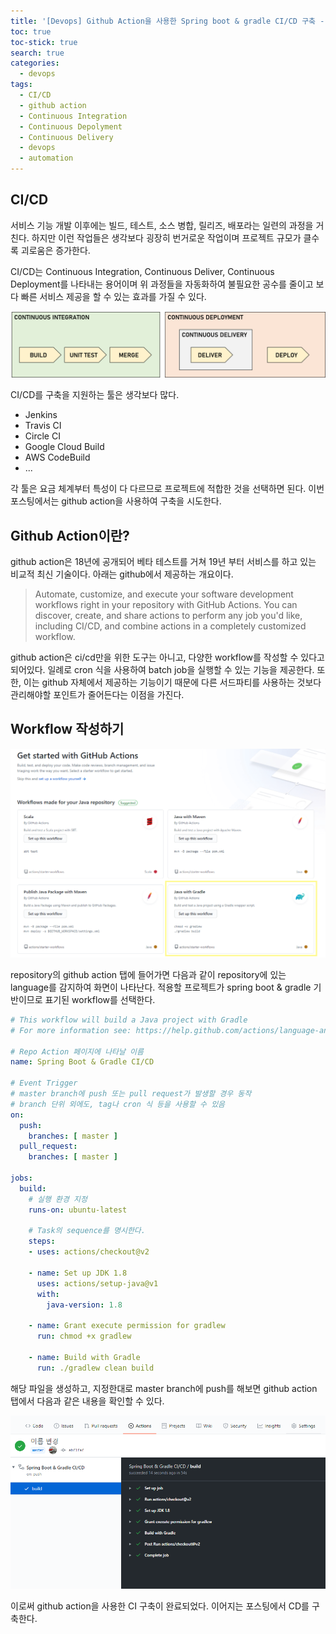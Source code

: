 ```yaml
---
title: '[Devops] Github Action을 사용한 Spring boot & gradle CI/CD 구축 - 1'
toc: true
toc-stick: true
search: true
categories:
  - devops
tags:
  - CI/CD
  - github action
  - Continuous Integration
  - Continuous Depolyment
  - Continuous Delivery
  - devops
  - automation
---
```



## CI/CD  

서비스 기능 개발 이후에는 빌드, 테스트, 소스 병합, 릴리즈, 배포라는 일련의 과정을 거친다.
하지만 이런 작업들은 생각보다 굉장히 번거로운 작업이며 프로젝트 규모가 클수록 괴로움은 증가한다.  

CI/CD는 Continuous Integration, Continuous Deliver, Continuous Deployment를 나타내는 용어이며
위 과정들을 자동화하여 불필요한 공수를 줄이고 보다 빠른 서비스 제공을 할 수 있는 효과를 가질 수 있다.

![ci_cd](/assets/images/devops/cicd.png)


CI/CD를 구축을 지원하는 툴은 생각보다 많다.
- Jenkins
- Travis CI
- Circle CI
- Google Cloud Build
- AWS CodeBuild
- ...


각 툴은 요금 체계부터 특성이 다 다르므로 프로젝트에 적합한 것을 선택하면 된다.
이번 포스팅에서는 github action을 사용하여 구축을 시도한다.

## Github Action이란?

github action은 18년에 공개되어 베타 테스트를 거쳐 19년 부터 서비스를 하고 있는 비교적 최신 기술이다. 
아래는 github에서 제공하는 개요이다.

> Automate, customize, and execute your software development workflows right in your repository with GitHub Actions. 
You can discover, create, and share actions to perform any job you'd like, including CI/CD, and combine actions in a completely customized workflow.

github action은 ci/cd만을 위한 도구는 아니고, 다양한 workflow를 작성할 수 있다고 되어있다. 
일례로 cron 식을 사용하여 batch job을 실행할 수 있는 기능을 제공한다.
또한, 이는 github 자체에서 제공하는 기능이기 때문에 다른 서드파티를 사용하는 것보다 관리해야할 포인트가 줄어든다는 이점을 가진다.


## Workflow 작성하기

![workflow_start](/assets/images/devops/workflow_start.png)

repository의 github action 탭에 들어가면 다음과 같이 repository에 있는 language를 감지하여 화면이 나타난다.
적용할 프로젝트가 spring boot & gradle 기반이므로 표기된 workflow를 선택한다.

``` yml
# This workflow will build a Java project with Gradle
# For more information see: https://help.github.com/actions/language-and-framework-guides/building-and-testing-java-with-gradle

# Repo Action 페이지에 나타날 이름 
name: Spring Boot & Gradle CI/CD 

# Event Trigger
# master branch에 push 또는 pull request가 발생할 경우 동작
# branch 단위 외에도, tag나 cron 식 등을 사용할 수 있음 
on:
  push:
    branches: [ master ]
  pull_request:
    branches: [ master ]

jobs:
  build:
    # 실행 환경 지정
    runs-on: ubuntu-latest

    # Task의 sequence를 명시한다.
    steps:
    - uses: actions/checkout@v2
    
    - name: Set up JDK 1.8
      uses: actions/setup-java@v1
      with:
        java-version: 1.8
    
    - name: Grant execute permission for gradlew
      run: chmod +x gradlew
    
    - name: Build with Gradle
      run: ./gradlew clean build
```

해당 파일을 생성하고, 지정한대로 master branch에 push를 해보면 github action 탭에서 다음과 같은 내용을 확인할 수 있다.

![workflow](/assets/images/devops/workflow_result.png)

이로써 github action을 사용한 CI 구축이 완료되었다. 이어지는 포스팅에서 CD를 구축한다.
